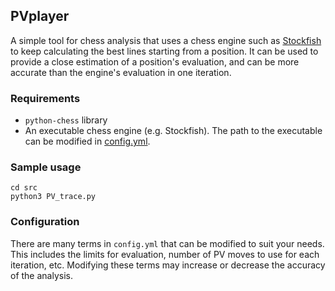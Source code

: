 ## PVplayer

A simple tool for chess analysis that uses a chess engine such as [Stockfish](https://www.github.com/official-stockfish/Stockfish) 
to keep calculating the best lines starting from a position.
It can be used to provide a close estimation of a position's evaluation, 
and can be more accurate than the engine's evaluation in one iteration.

### Requirements
- `python-chess` library
- An executable chess engine (e.g. Stockfish). The path to the executable can be modified in [config.yml](src/config.yml).

### Sample usage
```
cd src
python3 PV_trace.py
```

### Configuration
There are many terms in `config.yml` that can be modified to suit your needs. 
This includes the limits for evaluation, number of PV moves to use for each iteration, etc. 
Modifying these terms may increase or decrease the accuracy of the analysis.